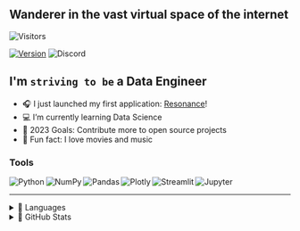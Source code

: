 ## Wanderer in the vast virtual space of the internet 

![Visitors](https://komarev.com/ghpvc/?username=nauqh&color=0ddfff&style=for-the-badge&label=PROFILE+VIEWS)

[![Version](https://img.shields.io/badge/nauqh-V2.0.0-blue?style=for-the-badge)](https://nauqh.github.io)
![Discord](https://img.shields.io/discord/574921006817476608.svg?label=Discord&logo=Discord&colorB=7289da&style=for-the-badge&logoColor=white)

## I'm `striving to be` a Data Engineer


- 🎧 I just launched my first application: [Resonance][resonance]!
- :computer: I’m currently learning Data Science 
- 📌 2023 Goals: Contribute more to open source projects
- 📝 Fun fact: I love movies and music

### Tools
<img align="left" alt="Python" src="https://img.shields.io/badge/python%20-%2314354C.svg?&style=for-the-badge&logo=python&logoColor=white&colorB=0077b6"/>
<img align="left" alt="NumPy" src="https://img.shields.io/badge/numpy%20-%23013243.svg?&style=for-the-badge&logo=numpy&colorB=5ab1bb" />
<img align="left" alt="Pandas" src="https://img.shields.io/badge/pandas%20-%23150458.svg?&style=for-the-badge&logo=pandas&colorB=4e6766" />
<img align="left" alt="Plotly" src="https://img.shields.io/badge/plotly%20-%231572B6.svg?&style=for-the-badge&logo=plotly&colorB=a5c882"/>
<img align="left" alt="Streamlit"  src="https://img.shields.io/badge/Streamlit%20-%2300599C.svg?&style=for-the-badge&logo=streamlit&colorB=f7dd72"/>
<img alt="Jupyter" src="https://img.shields.io/badge/Jupyter%20-%23F37626.svg?&style=for-the-badge&logo=Jupyter&logoColor=white" />

---

<details>
  <summary>📂 Languages</summary>
  <br/>

  [![Top Langs](https://github-readme-stats.vercel.app/api/top-langs/?username=nauqh&layout=compact&theme=yeblu)](https://github.com/nauqh)

</details>

<details>
  <summary>📂 GitHub Stats</summary>
  <br/>

  [![Nauqh GitHub stats](https://github-readme-stats.vercel.app/api?username=nauqh&show_icons=true&theme=algolia)](https://github.com/nauqh)

</details>


[resonance]: https://resonance.streamlit.app/
